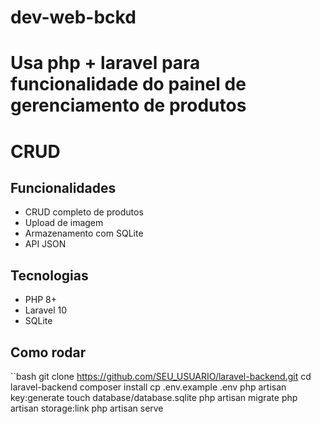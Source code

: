 # dev-web-bckd

# Usa php + laravel para funcionalidade do painel de gerenciamento de produtos
# CRUD

## Funcionalidades

- CRUD completo de produtos
- Upload de imagem
- Armazenamento com SQLite
- API JSON

## Tecnologias

- PHP 8+
- Laravel 10
- SQLite

## Como rodar

``bash
git clone https://github.com/SEU_USUARIO/laravel-backend.git
cd laravel-backend
composer install
cp .env.example .env
php artisan key:generate
touch database/database.sqlite
php artisan migrate
php artisan storage:link
php artisan serve

